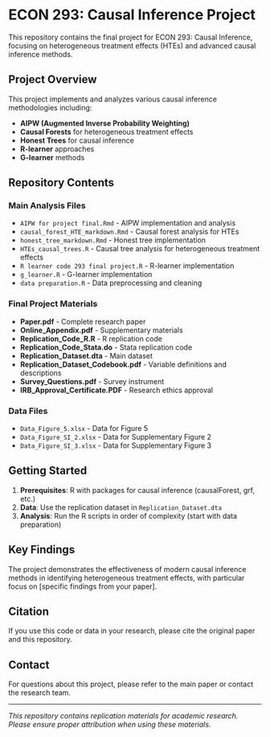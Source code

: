 # ECON 293: Causal Inference Project

This repository contains the final project for ECON 293: Causal Inference, focusing on heterogeneous treatment effects (HTEs) and advanced causal inference methods.

## Project Overview

This project implements and analyzes various causal inference methodologies including:
- **AIPW (Augmented Inverse Probability Weighting)**
- **Causal Forests** for heterogeneous treatment effects
- **Honest Trees** for causal inference
- **R-learner** approaches
- **G-learner** methods

## Repository Contents

### Main Analysis Files
- `AIPW for project final.Rmd` - AIPW implementation and analysis
- `causal_forest_HTE_markdown.Rmd` - Causal forest analysis for HTEs
- `honest_tree_markdown.Rmd` - Honest tree implementation
- `HTEs_causal_trees.R` - Causal tree analysis for heterogeneous treatment effects
- `R learner code 293 final project.R` - R-learner implementation
- `g_learner.R` - G-learner implementation
- `data preparation.R` - Data preprocessing and cleaning

### Final Project Materials
- **Paper.pdf** - Complete research paper
- **Online_Appendix.pdf** - Supplementary materials
- **Replication_Code_R.R** - R replication code
- **Replication_Code_Stata.do** - Stata replication code
- **Replication_Dataset.dta** - Main dataset
- **Replication_Dataset_Codebook.pdf** - Variable definitions and descriptions
- **Survey_Questions.pdf** - Survey instrument
- **IRB_Approval_Certificate.PDF** - Research ethics approval

### Data Files
- `Data_Figure_5.xlsx` - Data for Figure 5
- `Data_Figure_SI_2.xlsx` - Data for Supplementary Figure 2
- `Data_Figure_SI_3.xlsx` - Data for Supplementary Figure 3

## Getting Started

1. **Prerequisites**: R with packages for causal inference (causalForest, grf, etc.)
2. **Data**: Use the replication dataset in `Replication_Dataset.dta`
3. **Analysis**: Run the R scripts in order of complexity (start with data preparation)

## Key Findings

The project demonstrates the effectiveness of modern causal inference methods in identifying heterogeneous treatment effects, with particular focus on [specific findings from your paper].

## Citation

If you use this code or data in your research, please cite the original paper and this repository.

## Contact

For questions about this project, please refer to the main paper or contact the research team.

---
*This repository contains replication materials for academic research. Please ensure proper attribution when using these materials.*
 
